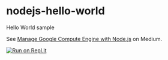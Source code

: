 # nodejs-hello-world
Hello World sample

See [Manage Google Compute Engine with Node.js](https://medium.com/@fhinkel/manage-google-compute-engine-with-node-js-eef8e7a111b4) on Medium.

[![Run on Repl.it](https://repl.it/badge/github/fhinkel/nodejs-hello-world)](https://repl.it/github/fhinkel/nodejs-hello-world)